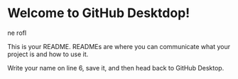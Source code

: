 # Welcome to GitHub Desktdop!
ne rofl

This is your README. READMEs are where you can communicate what your project is and how to use it.

Write your name on line 6, save it, and then head back to GitHub Desktop.
